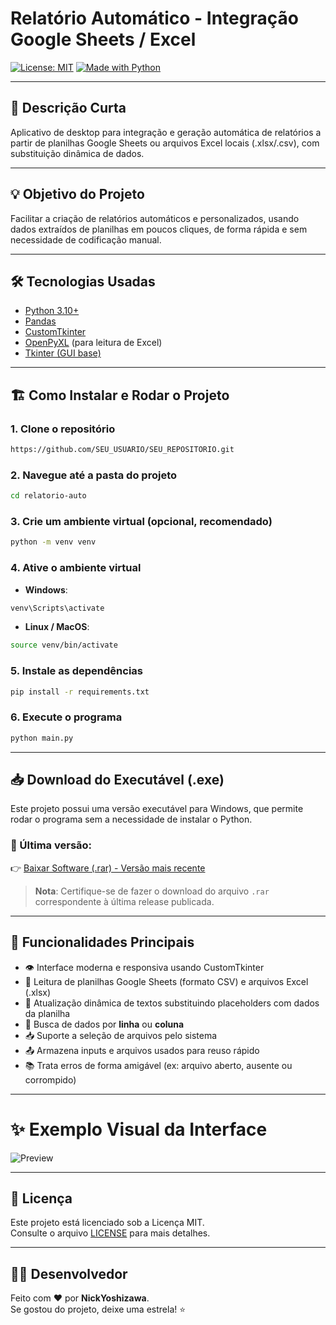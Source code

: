 
# Relatório Automático - Integração Google Sheets / Excel

[![License: MIT](https://img.shields.io/badge/License-MIT-yellow.svg)](https://opensource.org/licenses/MIT)
[![Made with Python](https://img.shields.io/badge/Made%20with-Python-blue.svg)](https://www.python.org/)

---

## 📄 Descrição Curta

Aplicativo de desktop para integração e geração automática de relatórios a partir de planilhas Google Sheets ou arquivos Excel locais (.xlsx/.csv), com substituição dinâmica de dados.

---

## 💡 Objetivo do Projeto

Facilitar a criação de relatórios automáticos e personalizados, usando dados extraídos de planilhas em poucos cliques, de forma rápida e sem necessidade de codificação manual.

---

## 🛠️ Tecnologias Usadas

- [Python 3.10+](https://www.python.org/)
- [Pandas](https://pandas.pydata.org/)
- [CustomTkinter](https://github.com/TomSchimansky/CustomTkinter)
- [OpenPyXL](https://openpyxl.readthedocs.io/en/stable/) (para leitura de Excel)
- [Tkinter (GUI base)](https://docs.python.org/3/library/tkinter.html)

---

## 🏗️ Como Instalar e Rodar o Projeto

### 1. Clone o repositório
```bash
https://github.com/SEU_USUARIO/SEU_REPOSITORIO.git
```

### 2. Navegue até a pasta do projeto
```bash
cd relatorio-auto
```

### 3. Crie um ambiente virtual (opcional, recomendado)
```bash
python -m venv venv
```

### 4. Ative o ambiente virtual
- **Windows**:
```bash
venv\Scripts\activate
```
- **Linux / MacOS**:
```bash
source venv/bin/activate
```

### 5. Instale as dependências
```bash
pip install -r requirements.txt
```

### 6. Execute o programa
```bash
python main.py
```

---

## 📥 Download do Executável (.exe)

Este projeto possui uma versão executável para Windows, que permite rodar o programa sem a necessidade de instalar o Python.

### 🔗 Última versão:

👉 [Baixar Software (.rar) - Versão mais recente](https://github.com/NickYoshizawa/relatorio-auto/releases/latest)

> **Nota**: Certifique-se de fazer o download do arquivo `.rar` correspondente à última release publicada.

---

## 🔧 Funcionalidades Principais

- 👁️ Interface moderna e responsiva usando CustomTkinter
- 📅 Leitura de planilhas Google Sheets (formato CSV) e arquivos Excel (.xlsx)
- 🔄 Atualização dinâmica de textos substituindo placeholders com dados da planilha
- 🔢 Busca de dados por **linha** ou **coluna**
- 📥 Suporte a seleção de arquivos pelo sistema
- 📤 Armazena inputs e arquivos usados para reuso rápido
- 📚 Trata erros de forma amigável (ex: arquivo aberto, ausente ou corrompido)

---

# ✨ Exemplo Visual da Interface

![Preview](https://github.com/user-attachments/assets/ffaa2285-987c-44f4-b294-c1f380be1fda)

---

## 🧾 Licença

Este projeto está licenciado sob a Licença MIT.  
Consulte o arquivo [LICENSE](LICENSE) para mais detalhes.

---

## 👨‍💻 Desenvolvedor

Feito com ❤️ por **NickYoshizawa**.  
Se gostou do projeto, deixe uma estrela! ⭐

